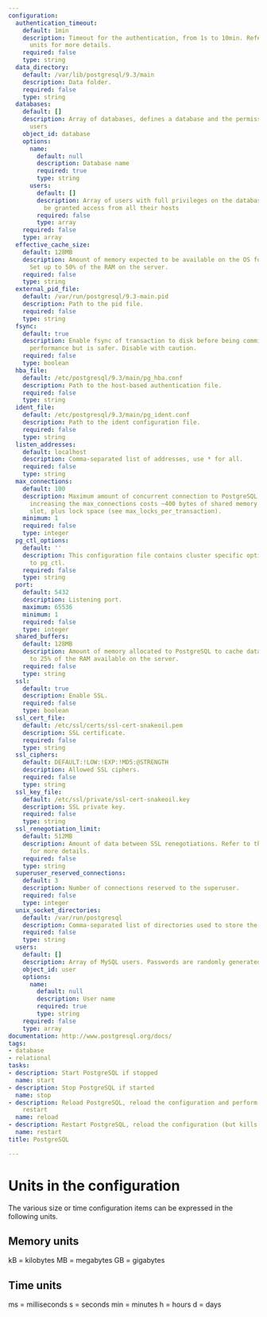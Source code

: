 ```yaml
---
configuration:
  authentication_timeout:
    default: 1min
    description: Timeout for the authentication, from 1s to 10min. Refer to the time
      units for more details.
    required: false
    type: string
  data_directory:
    default: /var/lib/postgresql/9.3/main
    description: Data folder.
    required: false
    type: string
  databases:
    default: []
    description: Array of databases, defines a database and the permissions of the
      users
    object_id: database
    options:
      name:
        default: null
        description: Database name
        required: true
        type: string
      users:
        default: []
        description: Array of users with full privileges on the database, users will
          be granted access from all their hosts
        required: false
        type: array
    required: false
    type: array
  effective_cache_size:
    default: 128MB
    description: Amount of memory expected to be available on the OS for data caching.
      Set up to 50% of the RAM on the server.
    required: false
    type: string
  external_pid_file:
    default: /var/run/postgresql/9.3-main.pid
    description: Path to the pid file.
    required: false
    type: string
  fsync:
    default: true
    description: Enable fsync of transaction to disk before being commited. Can reduce
      performance but is safer. Disable with caution.
    required: false
    type: boolean
  hba_file:
    default: /etc/postgresql/9.3/main/pg_hba.conf
    description: Path to the host-based authentication file.
    required: false
    type: string
  ident_file:
    default: /etc/postgresql/9.3/main/pg_ident.conf
    description: Path to the ident configuration file.
    required: false
    type: string
  listen_addresses:
    default: localhost
    description: Comma-separated list of addresses, use * for all.
    required: false
    type: string
  max_connections:
    default: 100
    description: Maximum amount of concurrent connection to PostgreSQL, note that
      increasing the max_connections costs ~400 bytes of shared memory per connection
      slot, plus lock space (see max_locks_per_transaction).
    minimum: 1
    required: false
    type: integer
  pg_ctl_options:
    default: ''
    description: This configuration file contains cluster specific options to be passed
      to pg_ctl.
    required: false
    type: string
  port:
    default: 5432
    description: Listening port.
    maximum: 65536
    minimum: 1
    required: false
    type: integer
  shared_buffers:
    default: 128MB
    description: Amount of memory allocated to PostgreSQL to cache data. Set to up
      to 25% of the RAM available on the server.
    required: false
    type: string
  ssl:
    default: true
    description: Enable SSL.
    required: false
    type: boolean
  ssl_cert_file:
    default: /etc/ssl/certs/ssl-cert-snakeoil.pem
    description: SSL certificate.
    required: false
    type: string
  ssl_ciphers:
    default: DEFAULT:!LOW:!EXP:!MD5:@STRENGTH
    description: Allowed SSL ciphers.
    required: false
    type: string
  ssl_key_file:
    default: /etc/ssl/private/ssl-cert-snakeoil.key
    description: SSL private key.
    required: false
    type: string
  ssl_renegotiation_limit:
    default: 512MB
    description: Amount of data between SSL renegotiations. Refer to the size units
      for more details.
    required: false
    type: string
  superuser_reserved_connections:
    default: 3
    description: Number of connections reserved to the superuser.
    required: false
    type: integer
  unix_socket_directories:
    default: /var/run/postgresql
    description: Comma-separated list of directories used to store the unix sockets.
    required: false
    type: string
  users:
    default: []
    description: Array of MySQL users. Passwords are randomly generated.
    object_id: user
    options:
      name:
        default: null
        description: User name
        required: true
        type: string
    required: false
    type: array
documentation: http://www.postgresql.org/docs/
tags:
- database
- relational
tasks:
- description: Start PostgreSQL if stopped
  name: start
- description: Stop PostgreSQL if started
  name: stop
- description: Reload PostgreSQL, reload the configuration and perform a graceful
    restart
  name: reload
- description: Restart PostgreSQL, reload the configuration (but kills existing connection)
  name: restart
title: PostgreSQL

---
```

# Units in the configuration

The various size or time configuration items can be expressed in the following units.

## Memory units

  kB = kilobytes
  MB = megabytes
  GB = gigabytes

## Time units

  ms  = milliseconds
  s   = seconds
  min = minutes
  h   = hours
  d   = days